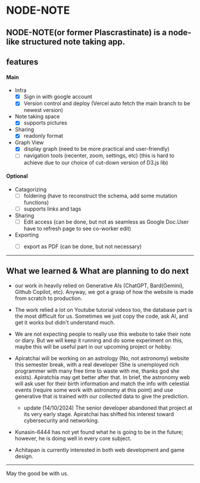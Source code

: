 # NODE-NOTE
## NODE-NOTE(or former Plascrastinate) is a node-like structured note taking app.

## **features**
#### Main
- Infra
   - [x] Sign in with google account
   - [x] Version control and deploy  (Vercel auto fetch the main branch to be newest version)
- Note taking space
   - [x] supports pictures 
- Sharing
   - [x] readonly format
- Graph View
   - [x] display graph  (need to be more practical and user-friendly)
   - [ ] navigation tools (recenter, zoom, settings, etc) (this is hard to achieve due to our choice of cut-down version of D3.js lib)

#### Optional
- Catagorizing
   - [ ] foldering         (have to reconstruct the schema, add some mutation functions)
   - [ ] supports links and tags
- Sharing
   - [ ] Edit access       (can be done, but not as seamless as Google Doc.User have to refresh page to see co-worker edit)
- Exporting
  -  [ ] export as PDF     (can be done, but not necessary)


---
## What we learned & What are planning to do next
- our work in heavily relied on Generative AIs (ChatGPT, Bard(Gemini), Github Copilot, etc).
Anyway, we got a grasp of how the website is made from scratch to production.
- The work relied a lot on Youtube tutorial videos too, the database part is the most difficult for us. Sometimes we just copy the code, ask AI, and get it works but didn't understand much.
- We are not expecting people to really use this website to take their note or diary. But we will keep it running and do some experiment on this, maybe this will be useful part in our upcoming project or hobby.

- Apiratchai will be working on an astrology (No, not astronomy) website this semester break, with a real developer (She is unemployed rich programmer with many free time to waste with me, thanks god she exists). Apiratchia may get better after that.
In brief, the astronomy web will ask user for their birth information and match the info with celestial events (require some work with astronomy at this point) and use generative that is trained with our collected data to give the prediction.
  - update (14/10/2024) The senior developer abandoned that project at its very early stage. Apiratchai has shifted his interest toward cybersecurity and networking.
- Kunasin-6444 has not yet found what he is going to be in the future; however, he is doing well in every core subject.
- Achitapan is currently interested in both web development and game design.

---
May the good be with us.
